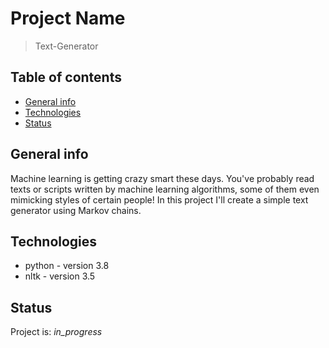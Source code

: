 # Project Name
> Text-Generator

## Table of contents
* [General info](#general-info)
* [Technologies](#technologies)
* [Status](#status)

## General info
Machine learning is getting crazy smart these days. You've probably read texts or scripts written by machine learning algorithms, some of them even mimicking styles of certain people! In this project I'll create a simple text generator using Markov chains.

## Technologies
* python - version 3.8
* nltk - version 3.5

## Status
Project is: _in_progress_